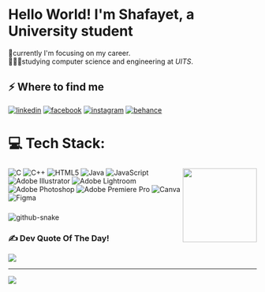 <h1>Hello World! I'm Shafayet, a University student</h1>
🔭currently I'm focusing on my career.<br>🧑🏻‍🎓studying computer science and engineering at <i>UITS</i>.

<h2>⚡️ Where to find me</h2>
<p><a target="_blank" href="https://www.linkedin.com/in/shafayetmostafa" style="display: inline-block;"><img src="https://img.shields.io/badge/linkedin-logo?style=for-the-badge&logo=linkedin&logoColor=white&color=%230a77b6" alt="linkedin" /></a>
<a target="_blank" href="https://www.facebook.com/shafayet.sifat.65" style="display: inline-block;"><img src="https://img.shields.io/badge/facebook-logo?style=for-the-badge&logo=facebook&logoColor=white&color=%230866ff" alt="facebook" /></a>
<a target="_blank" href="https://www.instagram.com/i_am_no.0ne" style="display: inline-block;"><img src="https://img.shields.io/badge/instagram-logo?style=for-the-badge&logo=instagram&logoColor=white&color=%23F35369" alt="instagram" /></a>
<a target="_blank" href="https://www.behance.net/shafayetmostafa" style="display: inline-block;"><img src="https://img.shields.io/badge/behance-logo?style=for-the-badge&logo=behance&logoColor=white&color=%230057ff" alt="behance" /></a></p>



<div align="left">
  
# 💻 Tech Stack:
###

<img align="right" height="150" src="https://media4.giphy.com/media/v1.Y2lkPTc5MGI3NjExanlkMGdpNGl3YjhwdGd4bzQwb3hhczA4YjZ6YnJyeDZnamlmeDhnayZlcD12MV9pbnRlcm5hbF9naWZfYnlfaWQmY3Q9Zw/QDjpIL6oNCVZ4qzGs7/giphy.gif"  />

###
![C](https://img.shields.io/badge/c-%2300599C.svg?style=for-the-badge&logo=c&logoColor=white) ![C++](https://img.shields.io/badge/c++-%2300599C.svg?style=for-the-badge&logo=c%2B%2B&logoColor=white) ![HTML5](https://img.shields.io/badge/html5-%23E34F26.svg?style=for-the-badge&logo=html5&logoColor=white) ![Java](https://img.shields.io/badge/java-%23ED8B00.svg?style=for-the-badge&logo=openjdk&logoColor=white) ![JavaScript](https://img.shields.io/badge/javascript-%23323330.svg?style=for-the-badge&logo=javascript&logoColor=%23F7DF1E) ![Adobe Illustrator](https://img.shields.io/badge/adobe%20illustrator-%23FF9A00.svg?style=for-the-badge&logo=adobe%20illustrator&logoColor=white) ![Adobe Lightroom](https://img.shields.io/badge/Adobe%20Lightroom-31A8FF.svg?style=for-the-badge&logo=Adobe%20Lightroom&logoColor=white)  ![Adobe Photoshop](https://img.shields.io/badge/adobe%20photoshop-%2331A8FF.svg?style=for-the-badge&logo=adobe%20photoshop&logoColor=white) ![Adobe Premiere Pro](https://img.shields.io/badge/Adobe%20Premiere%20Pro-9999FF.svg?style=for-the-badge&logo=Adobe%20Premiere%20Pro&logoColor=white) ![Canva](https://img.shields.io/badge/Canva-%2300C4CC.svg?style=for-the-badge&logo=Canva&logoColor=white) ![Figma](https://img.shields.io/badge/figma-%23F24E1E.svg?style=for-the-badge&logo=figma&logoColor=white)
</div>

###

<picture>
  <source media="(prefers-color-scheme: dark)" srcset="https://raw.githubusercontent.com/ShafayetMostafa/ShafayetMostafa/output/github-snake-dark.svg" />
  <source media="(prefers-color-scheme: light)" srcset="https://raw.githubusercontent.com/ShafayetMostafa/ShafayetMostafa/output/github-snake.svg" />
  <img alt="github-snake" src="https://raw.githubusercontent.com/tobiasmeyhoefer/tobiasmeyhoefer/output/github-snake.svg" />
</picture>

###

### ✍️ Dev Quote Of The Day!
![](https://quotes-github-readme.vercel.app/api?type=horizontal&theme=radical)

---
[![](https://visitcount.itsvg.in/api?id=ShafayetMostafa&icon=0&color=0)](https://visitcount.itsvg.in)

<!-- Proudly created with GPRM ( https://gprm.itsvg.in ) -->




